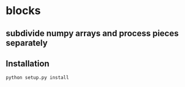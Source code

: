 blocks
======

subdivide numpy arrays and process pieces separately
----------------------------------------------------

Installation
------------

```
python setup.py install
```